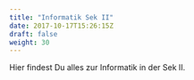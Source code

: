 ```yaml
---
title: "Informatik Sek II"
date: 2017-10-17T15:26:15Z
draft: false
weight: 30
---
```


Hier findest Du alles zur Informatik in der Sek II.